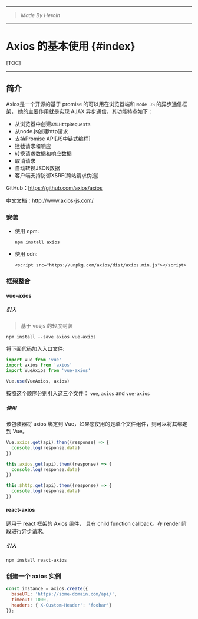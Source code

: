 ----------------------------------------------
> *Made By Herolh*
----------------------------------------------

# Axios 的基本使用 {#index}

[TOC]











--------------------------------------------

## 简介

Axios是一个开源的基于 promise 的可以用在浏览器端和 `Node JS` 的异步通信框架， 她的主要作用就是实现 AJAX 异步通信，其功能特点如下：

- 从浏览器中创建`XMLHttpRequests`
- 从node.js创建http请求
- 支持Promise API[JS中链式编程]
- 拦截请求和响应
- 转换请求数据和响应数据
- 取消请求
- 自动转换JSON数据
- 客户端支持防御XSRF(跨站请求伪造)

GitHub：https://github.com/axios/axios  

中文文档：http://www.axios-js.com/



### 安装

- 使用 npm:

    ```shell
    npm install axios
    ```

- 使用 cdn:

    ```shell
    <script src="https://unpkg.com/axios/dist/axios.min.js"></script>
    ```

    



### 框架整合

#### vue-axios

##### 引入

> 基于 vuejs 的轻度封装

```shell
npm install --save axios vue-axios
```

将下面代码加入入口文件:

```js
import Vue from 'vue'
import axios from 'axios'
import VueAxios from 'vue-axios'

Vue.use(VueAxios, axios)
```

按照这个顺序分别引入这三个文件： `vue`, `axios` and `vue-axios`



##### 使用

该包装器将 axios 绑定到 Vue，如果您使用的是单个文件组件，则可以将其绑定到 Vue。

```js
Vue.axios.get(api).then((response) => {
  console.log(response.data)
})

this.axios.get(api).then((response) => {
  console.log(response.data)
})

this.$http.get(api).then((response) => {
  console.log(response.data)
})
```



#### react-axios

适用于 react 框架的 Axios 组件， 具有 child function callback。在 render 阶段进行异步请求。



##### 引入

```shell
npm install react-axios
```



### 创建一个 axios 实例

```js
const instance = axios.create({
  baseURL: 'https://some-domain.com/api/',
  timeout: 1000,
  headers: {'X-Custom-Header': 'foobar'}
});
```

